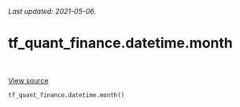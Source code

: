 <!--
This file is generated by a tool. Do not edit directly.
For open-source contributions the docs will be updated automatically.
-->

*Last updated: 2021-05-06.*

<div itemscope itemtype="http://developers.google.com/ReferenceObject">
<meta itemprop="name" content="tf_quant_finance.datetime.month" />
<meta itemprop="path" content="Stable" />
</div>

# tf_quant_finance.datetime.month

<!-- Insert buttons and diff -->

<table class="tfo-notebook-buttons tfo-api" align="left">
</table>

<a target="_blank" href="https://github.com/google/tf-quant-finance/blob/master/tf_quant_finance/datetime/periods.py">View source</a>





```python
tf_quant_finance.datetime.month()
```



<!-- Placeholder for "Used in" -->

